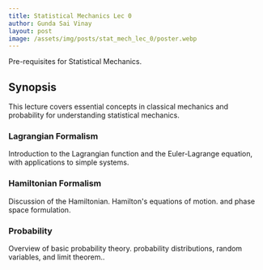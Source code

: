 ```yaml
---
title: Statistical Mechanics Lec 0
author: Gunda Sai Vinay
layout: post
image: /assets/img/posts/stat_mech_lec_0/poster.webp
---
```


Pre-requisites for Statistical Mechanics.

<!--more-->

## Synopsis

This lecture covers essential concepts in classical mechanics and probability for understanding statistical mechanics.

### Lagrangian Formalism

Introduction to the Lagrangian function and the Euler-Lagrange equation, with applications to simple systems.

### Hamiltonian Formalism

Discussion of the Hamiltonian. Hamilton's equations of motion. and phase space formulation.

### Probability 

Overview of basic probability theory. probability distributions, random variables, and limit theorem..